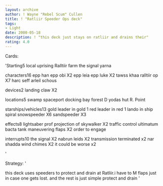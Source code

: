 ```yaml
---
layout: archive
author: ! Wayne "Rebel Scum" Cullen
title: ! "Ratliir Speeder Ops deck"
tags:
- Light
date: 2000-05-18
description: ! "this deck just stays on ratliir and drains their"
rating: 4.0
---
```

Cards: 

'Starting5
local uprising
Ralltiir
farm
the signal
yarna

characters16
epp han
epp obi X2
epp leia
epp luke X2
tawss khaa
ralltiir op X7
harc seff
arleil schous

devices2
landing claw X2

locations5
 swamp
 spaceport docking bay
 forest
D yodas hut
R. Point

starships/vehicles13
gold leader in gold 1
red leader in red 1
lando in ship
spiral
snowspeeder X6
sandspeeder X3

effects8
lightsaber prof
projection of skywalker X2
traffic control
ultimatum
bacta tank
maneuvering flaps X2
order to engage

interrupts10
the signal X2
nabrun leids X2
transmission terminated x2
nar shadda wind chimes X2
it could be worse x2





'

Strategy: '

this deck uses speeders to protect and drain at Ratliir.i have to M flaps just in case one gets lost. and the rest is just simple protect and drain '
